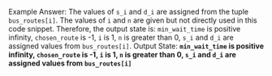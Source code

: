 Example Answer:
The values of `s_i` and `d_i` are assigned from the tuple `bus_routes[i]`. The values of `i` and `n` are given but not directly used in this code snippet. Therefore, the output state is: `min_wait_time` is positive infinity, `chosen_route` is -1, `i` is 1, `n` is greater than 0, `s_i` and `d_i` are assigned values from `bus_routes[i]`.
Output State: **`min_wait_time` is positive infinity, `chosen_route` is -1, `i` is 1, `n` is greater than 0, `s_i` and `d_i` are assigned values from `bus_routes[i]`**